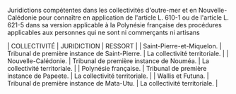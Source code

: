 Juridictions compétentes dans les collectivités d'outre-mer et en Nouvelle-Calédonie pour connaître en application de l'article L. 610-1 ou de l'article L. 621-5 dans sa version applicable à la Polynésie française des procédures applicables aux personnes qui ne sont ni commerçants ni artisans 


  



| COLLECTIVITÉ  | JURIDICTION  | RESSORT  |
| Saint-Pierre-et-Miquelon.  | Tribunal de première instance de Saint-Pierre.  | La collectivité territoriale.  |
| Nouvelle-Calédonie.  | Tribunal de première instance de Nouméa.  | La collectivité territoriale.  |
| Polynésie française.  | Tribunal de première instance de Papeete.  | La collectivité territoriale.  |
| Wallis et Futuna.  | Tribunal de première instance de Mata-Utu.  | La collectivité territoriale. |


  

  

  

  
